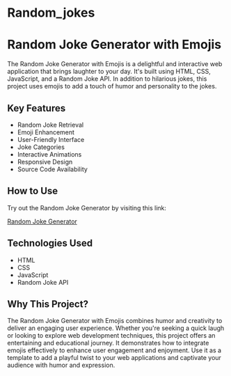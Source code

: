 # Random_jokes
<!DOCTYPE html>
<html>
<head>
    <meta charset="UTF-8">
    
</head>
<body>
    <h1>Random Joke Generator with Emojis</h1>
    <p>The Random Joke Generator with Emojis is a delightful and interactive web application that brings laughter to your day. It's built using HTML, CSS, JavaScript, and a Random Joke API. In addition to hilarious jokes, this project uses emojis to add a touch of humor and personality to the jokes.</p>
  <h2>Key Features</h2>
    <ul>
        <li>Random Joke Retrieval</li>
        <li>Emoji Enhancement</li>
        <li>User-Friendly Interface</li>
        <li>Joke Categories</li>
        <li>Interactive Animations</li>
        <li>Responsive Design</li>
        <li>Source Code Availability</li>
    </ul>
  <h2>How to Use</h2>
    <p>Try out the Random Joke Generator by visiting this link:</p>
    <a href="https://funny-joke.regression1607.repl.co" target="_blank">Random Joke Generator</a>
 <h2>Technologies Used</h2>
    <ul>
        <li>HTML</li>
        <li>CSS</li>
        <li>JavaScript</li>
        <li>Random Joke API</li>
    </ul>
 <h2>Why This Project?</h2>
    <p>The Random Joke Generator with Emojis combines humor and creativity to deliver an engaging user experience. Whether you're seeking a quick laugh or looking to explore web development techniques, this project offers an entertaining and educational journey. It demonstrates how to integrate emojis effectively to enhance user engagement and enjoyment. Use it as a template to add a playful twist to your web applications and captivate your audience with humor and expression.</p>
</body>
</html>
